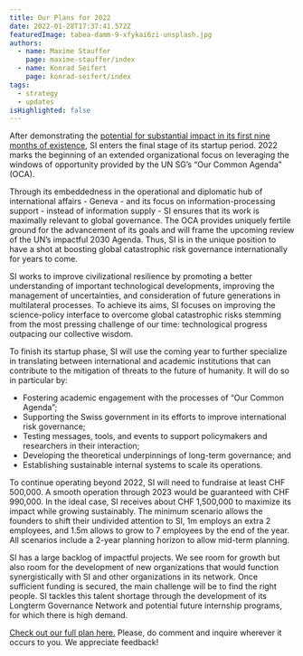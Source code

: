 ```yaml
---
title: Our Plans for 2022
date: 2022-01-28T17:37:41.572Z
featuredImage: tabea-damm-9-xfykai6zi-unsplash.jpg
authors:
  - name: Maxime Stauffer
    page: maxime-stauffer/index
  - name: Konrad Seifert
    page: konrad-seifert/index
tags:
  - strategy
  - updates
isHighlighted: false
---
```

After demonstrating the [potential for substantial impact in its first nine months of existence](/blog/post/2021-annual-review/), SI enters the final stage of its startup period. 2022 marks the beginning of an extended organizational focus on leveraging the windows of opportunity provided by the UN SG’s “Our Common Agenda” (OCA).

Through its embeddedness in the operational and diplomatic hub of international affairs - Geneva - and its focus on information-processing support - instead of information supply - SI ensures that its work is maximally relevant to global governance. The OCA provides uniquely fertile ground for the advancement of its goals and will frame the upcoming review of the UN’s impactful 2030 Agenda. Thus, SI is in the unique position to have a shot at boosting global catastrophic risk governance internationally for years to come.

SI works to improve civilizational resilience by promoting a better understanding of important technological developments, improving the management of uncertainties, and consideration of future generations in multilateral processes. To achieve its aims, SI focuses on improving the science-policy interface to overcome global catastrophic risks stemming from the most pressing challenge of our time: technological progress outpacing our collective wisdom.

To finish its startup phase, SI will use the coming year to further specialize in translating between international and academic institutions that can contribute to the mitigation of threats to the future of humanity. It will do so in particular by:

* Fostering academic engagement with the processes of “Our Common Agenda”;
* Supporting the Swiss government in its efforts to improve international risk governance;
* Testing messages, tools, and events to support policymakers and researchers in their interaction;
* Developing the theoretical underpinnings of long-term governance; and
* Establishing sustainable internal systems to scale its operations.

To continue operating beyond 2022, SI will need to fundraise at least CHF 500,000. A smooth operation through 2023 would be guaranteed with CHF 990,000. In the ideal case, SI receives about CHF 1,500,000 to maximize its impact while growing sustainably. The minimum scenario allows the founders to shift their undivided attention to SI, 1m employs an extra 2 employees, and 1.5m allows to grow to 7 employees by the end of the year. All scenarios include a 2-year planning horizon to allow mid-term planning.

SI has a large backlog of impactful projects. We see room for growth but also room for the development of new organizations that would function synergistically with SI and other organizations in its network. Once sufficient funding is secured, the main challenge will be to find the right people. SI tackles this talent shortage through the development of its Longterm Governance Network and potential future internship programs, for which there is high demand.

[Check out our full plan here.](https://docs.google.com/document/d/1U8uLFM1UAH_cmWdTTDbrvX5FoM2aUMny2xAxgD_dLJs/) Please, do comment and inquire wherever it occurs to you. We appreciate feedback!
